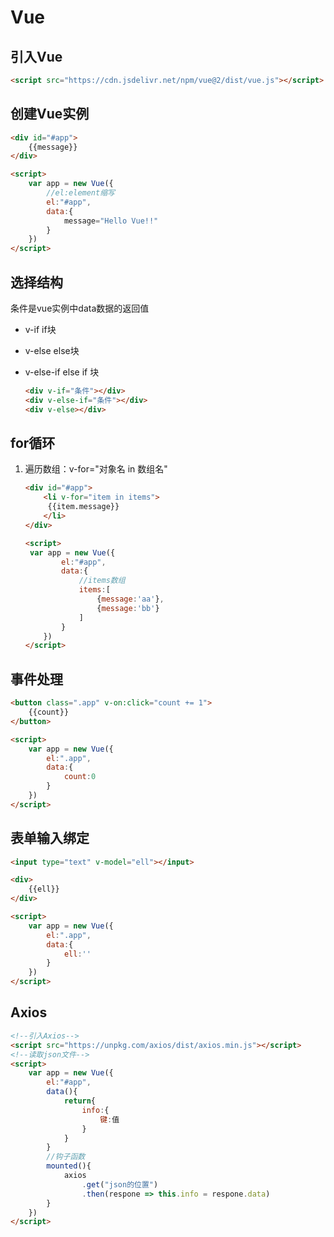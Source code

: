 # Vue

## 引入Vue

~~~HTML
<script src="https://cdn.jsdelivr.net/npm/vue@2/dist/vue.js"></script>
~~~

## 创建Vue实例

~~~HTML
<div id="#app">
    {{message}}
</div>

<script>
	var app = new Vue({
		//el:element缩写
        el:"#app",
        data:{
            message="Hello Vue!!"
        }
    })
</script>
~~~

## 选择结构

条件是vue实例中data数据的返回值

- v-if if块

- v-else else块

- v-else-if else if 块

  ~~~html
  <div v-if="条件"></div>
  <div v-else-if="条件"></div>
  <div v-else></div>
  ~~~

## for循环

1. 遍历数组：v-for="对象名 in 数组名"

   ~~~html
   <div id="#app">
       <li v-for="item in items">
       	{{item.message}}
       </li>
   </div>
   
   <script>
   	var app = new Vue({
           el:"#app",
           data:{
               //items数组
               items:[
                   {message:'aa'},
                   {message:'bb'}
               ]
           }
       })
   </script>
   ~~~

## 事件处理

~~~html
<button class=".app" v-on:click="count += 1">
    {{count}}
</button>

<script>
	var app = new Vue({
        el:".app",
        data:{
            count:0
        }
    })
</script>
~~~

## 表单输入绑定

~~~html
<input type="text" v-model="ell"></input>

<div>
    {{ell}}
</div>

<script>
	var app = new Vue({
        el:".app",
        data:{
            ell:''
        }
    })
</script>
~~~




## Axios

~~~html
<!--引入Axios-->
<script src="https://unpkg.com/axios/dist/axios.min.js"></script>
<!--读取json文件-->
<script>
	var app = new Vue({
        el:"#app",
        data(){
            return{
                info:{
                    键:值
                }
            }
        }
        //钩子函数
        mounted(){
        	axios
            	.get("json的位置")
        	    .then(respone => this.info = respone.data)
    	}
    })
</script>
~~~

